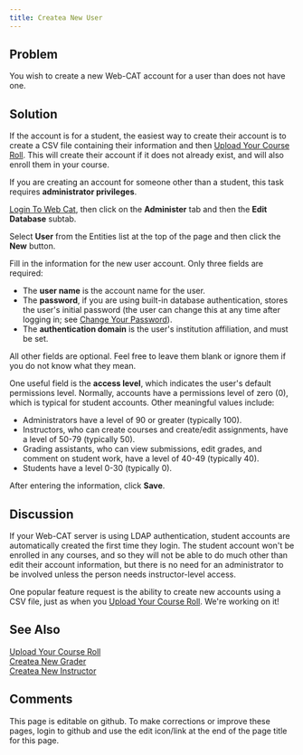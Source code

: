 ```yaml
---
title: Createa New User
---
```

## Problem 

You wish to create a new Web-CAT account for a user than does not have one.

## Solution 

If the account is for a student, the easiest way to create their account is to
create a CSV file containing their information and then [Upload Your Course Roll](UploadYourCourseRoll.html).
This will create their account if it does not already exist, and will also enroll
them in your course.

If you are creating an account for someone other than a student,
this task requires **administrator privileges**.

[Login To Web Cat](LoginToWebCat.html), then click on the **Administer** tab and then the
**Edit Database** subtab.

Select **User** from the Entities list at the top of the page and then click
the **New** button.

Fill in the information for the new user account.  Only three fields are required:

* The **user name** is the account name for the user.
* The **password**, if you are using built-in database authentication, stores the user's initial password (the user can change this at any time after logging in; see [Change Your Password](ChangeYourPassword.html)).
* The **authentication domain** is the user's institution affiliation, and must be set.

All other fields are optional.  Feel free to leave them blank or ignore them if you
do not know what they mean.

One useful field is the **access level**, which indicates the user's default
permissions level.  Normally, accounts have a permissions level of zero (0),
which is typical for student accounts.  Other meaningful values include:

* Administrators have a level of 90 or greater (typically 100).
* Instructors, who can create courses and create/edit assignments, have a level of 50-79 (typically 50).
* Grading assistants, who can view submissions, edit grades, and comment on student work, have a level of 40-49 (typically 40).
* Students have a level 0-30 (typically 0).

After entering the information, click **Save**.

## Discussion 

If your Web-CAT server is using LDAP authentication, student accounts are automatically created the first time they
login.  The student account won't be enrolled in any courses, and so they will not be able to do much other than
edit their account information, but there is no need for an administrator to be involved unless the person needs
instructor-level access.

One popular feature request is the ability to create new accounts using
a CSV file, just as when you [Upload Your Course Roll](UploadYourCourseRoll.html).  We're working on it!

## See Also 

[Upload Your Course Roll](UploadYourCourseRoll.html) <br/>
[Createa New Grader](CreateaNewGrader.html) <br/>
[Createa New Instructor](CreateaNewInstructor.html)

## Comments 

This page is editable on github. To make corrections or improve these
pages, login to github and use the edit icon/link at the end of the
page title for this page.
